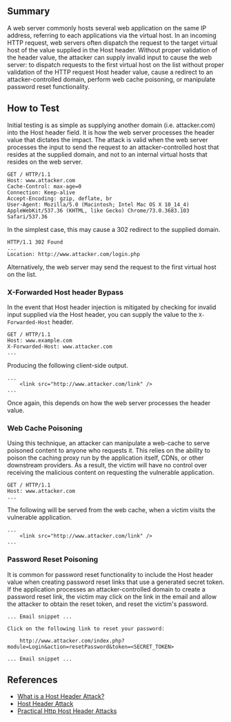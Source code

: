 ## Summary

A web server commonly hosts several web application on the same IP address, referring to each applications via the virtual host. In an incoming HTTP request, web servers often dispatch the request to the target virtual host of the value supplied in the Host header. Without proper validation of the header value, the attacker can supply invalid input to cause the web server: to dispatch requests to the first virtual host on the list without proper validation of the HTTP request Host header value, cause a redirect to an attacker-controlled domain, perform web cache poisoning, or manipulate password reset functionality. 


## How to Test

Initial testing is as simple as supplying another domain (i.e. attacker.com) into the Host header field. It is how the web server processes the header value that dictates the impact. The attack is valid when the web server processes the input to send the request to an attacker-controlled host that resides at the supplied domain, and not to an internal virtual hosts that resides on the web server. 

```
GET / HTTP/1.1
Host: www.attacker.com
Cache-Control: max-age=0
Connection: Keep-alive 
Accept-Encoding: gzip, deflate, br
User-Agent: Mozilla/5.0 (Macintosh; Intel Mac OS X 10_14_4) AppleWebKit/537.36 (KHTML, like Gecko) Chrome/73.0.3683.103 Safari/537.36
```

In the simplest case, this may cause a 302 redirect to the supplied domain.

```
HTTP/1.1 302 Found
...
Location: http://www.attacker.com/login.php

```

Alternatively, the web server may send the request to the first virtual host on the list.

### X-Forwarded Host header Bypass

In the event that Host header injection is mitigated by checking for invalid input supplied via the Host header, you can supply the value to the `X-Forwarded-Host` header. 

```
GET / HTTP/1.1
Host: www.example.com
X-Forwarded-Host: www.attacker.com
...
```

Producing the following client-side output.

```
...
	<link src="http://www.attacker.com/link" />
...
```
Once again, this depends on how the web server processes the header value.

### Web Cache Poisoning

Using this technique, an attacker can manipulate a web-cache to serve poisoned content to anyone who requests it. This relies on the ability to poison the caching proxy run by the application itself, CDNs, or other downstream providers. As a result, the victim will have no control over receiving the malicious content on requesting the vulnerable application.

```
GET / HTTP/1.1
Host: www.attacker.com
...
```
The following will be served from the web cache, when a victim visits the vulnerable application.

```
...
	<link src="http://www.attacker.com/link" />
...
```

### Password Reset Poisoning

It is common for password reset functionality to include the Host header value when creating password reset links that use a generated secret token. If the application processes an attacker-controlled domain to create a password reset link, the victim may click on the link in the email and allow the attacker to obtain the reset token, and reset the victim's password. 

```
... Email snippet ... 

Click on the following link to reset your password:

	http://www.attacker.com/index.php?module=Login&action=resetPassword&token=<SECRET_TOKEN>

... Email snippet ... 
```

References
------------
* [What is a Host Header Attack?](https://www.acunetix.com/blog/articles/automated-detection-of-host-header-attacks/)
* [Host Header Attack](https://www.briskinfosec.com/blogs/blogsdetail/Host-Header-Attack)
* [Practical Http Host Header Attacks](https://www.skeletonscribe.net/2013/05/practical-http-host-header-attacks.html)
